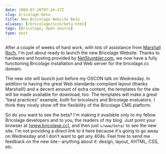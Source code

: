 ```yaml
--- 
date: 2004-07-26T07:34:17Z
slug: bricolage-beta
title: New Bricolage Website Beta
aliases: [/bricolage/site/beta.html]
tags: [Bricolage, Open Source]
type: post
---
```


After a couple of weeks of hard work, with lots of assistance from
[Marshall Roch], I'm just about ready to launch the new Bricolage Website.
Thanks to hardware and hosting provided by [NetStumbler.com], we now have a
fully functioning Bricolage installation and Web server for the bricolage.cc
domain.

The new site will launch just before my OSCON talk on Wednesday. In addition to
having the great Web standards-compliant layout (thanks Marshall!) and a decent
amount of extra content, the templates for the site will be made available for
download, too. The templates will make a great “best practices” example, both
for bricoleurs and Bricolage evaluators. I think they nicely show off the
flexibility of the Bricolage CMS platform.

So do you want to see the beta? I'm making it available only to my fellow
Bricolage developers and to you, the readers of my blog. Just point your browser
at [www.bricolage.cc], and then just `s/www/beta/` to see the new site. I'm not
providing a direct link to it here because it's going to go away on Wednesday
and I don't want to get any 404s. Feel free to send me feedback on the new
site--anything about it: design, layout, XHTML, CSS, etc.

  [Marshall Roch]: https://github.com/mroch "Marshall Roch on GitHub"
  [NetStumbler.com]: http://www.netstumbler.com/ "NetStumbler.com Website"
  [www.bricolage.cc]: https://bricolagecms.org "The Bricolage Website"
